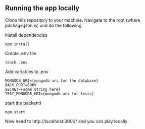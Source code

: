 ## Running the app locally
Clone this repository to your machine. Navigate to the root (where package.json is) and do the following:


Install dependencies
```
npm install
```

Create .env file
```
touch .env
```

Add variables to .env
```
MONGODB_URI={mongodb uri for the database}
BACK_PORT=6969
SECRET={some string here}
TEST_MONGODB_URI={mongodb uri for tests}
```

start the backend
```
npm start
```

Now head to http://localhost:3000/ and you can play locally